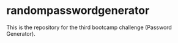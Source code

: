 # randompasswordgenerator
This is the repository for the third bootcamp challenge (Password Generator).

